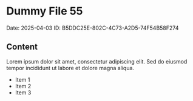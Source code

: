 # Dummy File 55

Date: 2025-04-03
ID: B5DDC25E-802C-4C73-A2D5-74F54B58F274

## Content

Lorem ipsum dolor sit amet, consectetur adipiscing elit.
Sed do eiusmod tempor incididunt ut labore et dolore magna aliqua.

* Item 1
* Item 2
* Item 3

